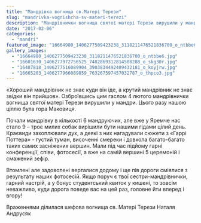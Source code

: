 ```yaml
---
title: "Мандрівка вогнища св.Матері Терези"
slug: "mandrivka-vognishcha-sv-materi-terezi"
description: "Мандрівнички вогнища святої матері Терези вирушили у мандри"
date: "2017-02-06"
categories:
  - "mandri"
featured_image: "16664980_1406277509423238_3118211476521836700_o_ntbbe6.jpg"
gallery_images:
  - "16664980_1406277509423238_3118211476521836700_o_ntbbe6.jpg"
  - "16601630_1406277972756525_7482869312814508288_o_skg30r.jpg"
  - "16487818_1406277516089904_3903834492489432181_o_koyjrw.jpg"
  - "16665203_1406277966089859_763267597457032787_o_thpco3.jpg"
---
```


«Хороший мандрівник не знає куди він іде, а крутий мандрівник не знає звідки він прийшов». Озброївшись цим гаслом 4 лютого мандрівнички вогнища святої матері Терези вирушили у мандри. Цього разу нашою ціллю була гора Маковиця.

Почали мандрівку в кількості 6 мандруючих, але вже у Яремче нас стало 9 – троє милих собак вирішили бути нашими гідами цілий день. Краєвиди захоплювали дух, а деякі з них нагадували сюжети з «Гаррі Поттера» - густий туман, височенні смереки і довкола багато-багато таких самих засніжених вершин. Мали під час підйому гарні конференції, співи, фотосесії, а вже на самій вершині 5 церемоній і смажений зефір.

Втомлені але задоволені верталися додому і ще пів дороги сміялися з результату наших фотосесій. Якщо поруч є твої сестри-мандрівнички, гарний настрій, а у бонус студентський квиток у кишені, то зовсім неважливо, куди дорога поведе вас на цей раз, головне йти вперед і вгору!

Враженнями ділилася шефова вогнища св. Матері Терези Наталя Андрусяк
